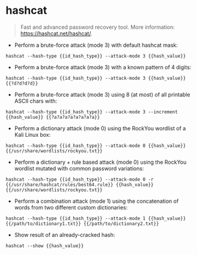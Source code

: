 # hashcat

> Fast and advanced password recovery tool.
> More information: <https://hashcat.net/hashcat/>.

- Perform a brute-force attack (mode 3) with default hashcat mask:

`hashcat --hash-type {{id_hash_type}} --attack-mode 3 {{hash_value}}`

- Perform a brute-force attack (mode 3) with a known pattern of 4 digits:

`hashcat --hash-type {{id_hash_type}} --attack-mode 3 {{hash_value}} {{?d?d?d?d}}`

- Perform a brute-force attack (mode 3) using 8 (at most) of all printable ASCII chars with:

`hashcat --hash-type {{id_hash_type}} --attack-mode 3 --increment {{hash_value}} {{?a?a?a?a?a?a?a?a}}`

- Perform a dictionary attack (mode 0) using the RockYou wordlist of a Kali Linux box:

`hashcat --hash-type {{id_hash_type}} --attack-mode 0 {{hash_value}} {{/usr/share/wordlists/rockyou.txt}}`

- Perform a dictionary + rule based attack (mode 0) using the RockYou wordlist mutated with common password variations:

`hashcat --hash-type {{id_hash_type}} --attack-mode 0 -r {{/usr/share/hashcat/rules/best64.rule}} {{hash_value}} {{/usr/share/wordlists/rockyou.txt}}`

- Perform a combination attack (mode 1) using the concatenation of words from two different custom dictionaries:

`hashcat --hash-type {{id_hash_type}} --attack-mode 1 {{hash_value}} {{/path/to/dictionary1.txt}} {{/path/to/dictionary2.txt}}`

- Show result of an already-cracked hash:

`hashcat --show {{hash_value}}`
